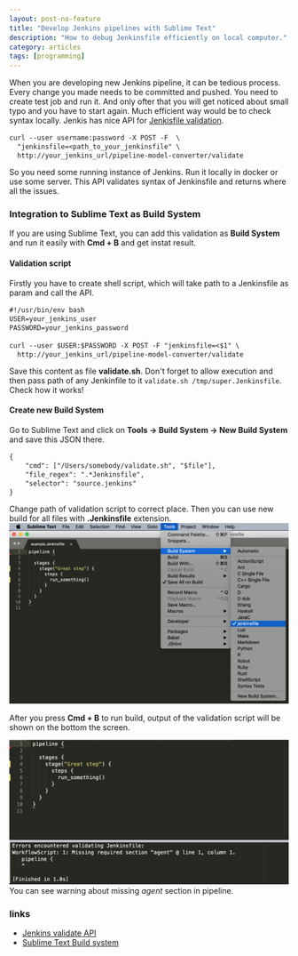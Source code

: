 ```yaml
---
layout: post-no-feature
title: "Develop Jenkins pipelines with Sublime Text"
description: "How to debug Jenkinsfile efficiently on local computer."
category: articles
tags: [programming]
---
```

When you are developing new Jenkins pipeline, it can be tedious process. Every change you made needs to be committed and pushed. You need to create test job and run it. And only ofter that you will get noticed about small typo and you have to start again. 
Much efficient way would be to check syntax locally. Jenkis has nice API for [Jenkisfile validation](https://www.jenkins.io/doc/book/pipeline/development/#linter).  

```
curl --user username:password -X POST -F  \
  "jenkinsfile=<path_to_your_jenkinsfile" \
  http://your_jenkins_url/pipeline-model-converter/validate

```

So you need some running instance of Jenkins. Run it locally in docker or use some server.
This API validates syntax of Jenkinsfile and returns where all the issues.

### Integration to Sublime Text as Build System
If you are using Sublime Text, you can add this validation as **Build System** and run it easily with **Cmd + B** and get instat result.

#### Validation script
Firstly you have to create shell script, which will take path to a Jenkinsfile as param and call the API.

```
#!/usr/bin/env bash
USER=your_jenkins_user
PASSWORD=your_jenkins_password

curl --user $USER:$PASSWORD -X POST -F "jenkinsfile=<$1" \
  http://your_jenkins_url/pipeline-model-converter/validate

```

Save this content as file **validate.sh**. Don't forget to allow execution and then pass path of any Jenkinfile to it ```validate.sh /tmp/super.Jenkinsfile```. Check how it works!

#### Create new Build System
Go to Sublime Text and click on **Tools -> Build System -> New Build System** and save this JSON there.

```
{
    "cmd": ["/Users/somebody/validate.sh", "$file"],
    "file_regex": ".*Jenkinsfile",
    "selector": "source.jenkins"
}

```

Change path of validation script to correct place. Then you can use new build for all files with **.Jenkinsfile** extension.
![New build](/images/set-build.png)

After you press **Cmd + B** to run build, output of the validation script will be shown on the bottom the screen.

![Jenkins with Build window](/images/jenkins-run.png)
You can see warning about missing *agent* section in pipeline.

### links
* [Jenkins validate API](https://www.jenkins.io/doc/book/pipeline/development/#linter)
* [Sublime Text Build system](https://www.sublimetext.com/docs/3/build_systems.html)

